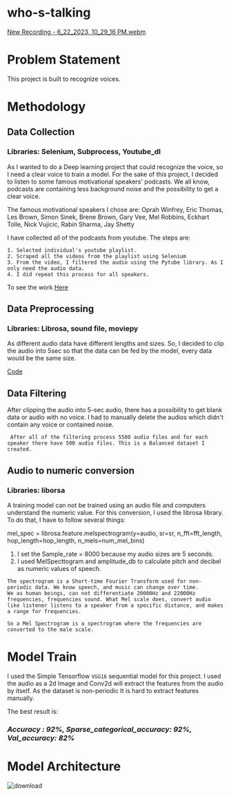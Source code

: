 # who-s-talking 

[New Recording - 6_22_2023, 10_29_16 PM.webm](https://github.com/AklimaRimi/who-s-talking/assets/59701116/c4759068-4b82-4ec7-9c11-4ef7b83822ab)


# Problem Statement

This project is built to recognize voices. 

# Methodology

  ## Data Collection
  ### Libraries: Selenium, Subprocess, Youtube_dl
  As I wanted to do a Deep learning project that could recognize the voice, so I need a clear voice to train a model. For the sake of this project, I decided to listen to some famous motivational speakers' podcasts. We all know, podcasts are containing less background noise and the possibility to get a clear voice. 

The famous motivational speakers I chose are: Oprah Winfrey, Eric Thomas, Les Brown, Simon Sinek, Brene Brown, Gary Vee, Mel Robbins, Eckhart Tolle, Nick Vujicic, Rabin Sharma, Jay Shetty

  I have collected all of the podcasts from youtube. The steps are:
  
    1. Selected individual's youtube playlist.
    2. Scraped all the videos from the playlist using Selenium
    3. From the video, I filtered the audio using the Pytube library. As I only need the audio data.
    4. I did repeat this process for all speakers.
    
  To see the work [Here](https://github.com/AklimaRimi/who-s-talking/blob/main/script/vid%20downloader.py)
  ## Data Preprocessing
  ### Libraries: Librosa, sound file, moviepy
  As different audio data have different lengths and sizes. So, I decided to clip the audio into 5sec so that the data can be fed by the model, every data would be the same size.

  [Code](https://github.com/AklimaRimi/who-s-talking/blob/main/script/audio_preprocessed.ipynb)
  
  ## Data Filtering

  After clipping the audio into 5-sec audio, there has a possibility to get blank data or audio with no voice. I had to manually delete the audios which didn't contain any voice or contained noise.  

     After all of the filtering process 5500 audio files and for each speaker there have 500 audio files. This is a Balanced dataset I created.


## Audio to numeric conversion
  ### Libraries: liborsa

  A training model can not be trained using an audio file and  computers understand the numeric value. For this conversion, I used the librosa library. To do that, I have to follow several things:


mel_spec = librosa.feature.melspectrogram(y=audio, sr=sr, n_fft=fft_length, hop_length=hop_length, n_mels=num_mel_bins)
    
  1. I set the Sample_rate = 8000 because my audio sizes are 5 seconds.
  2. I used MelSpecttogram and amplitude_db to calculate pitch and decibel as numeric values of speech.
     
    
    The spectrogram is a Short-time Fourier Transform used for non-periodic data. We know speech, and music can change over time.
    We as human beings, can not differentiate 20000Hz and 22000Hz frequencies, frequencies sound. What Mel scale does, convert audio like listener listens to a speaker from a specific distance, and makes a range for frequencies.

    So a Mel Spectrogram is a spectrogram where the frequencies are converted to the male scale.

# Model Train
  I used the Simple Tensorflow `VGG16` sequential model for this project. I used the audio as a 2d Image and Conv2d will extract the features from the audio by itself. As the dataset is non-periodic It is hard to extract features manually.

  The best result is:
 ### *Accuracy : 92%,  Sparse_categorical_accuracy: 92%,  Val_accuracy:  82%*
  


# Model Architecture

![download](https://github.com/AklimaRimi/who-s-talking/assets/59701116/00abb668-8523-4439-a8b0-b83aaac310e7)


